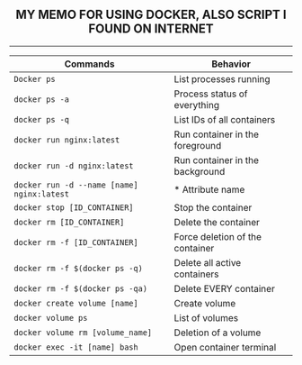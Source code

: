 <h2 align = "center"> MY MEMO FOR USING DOCKER, ALSO SCRIPT I FOUND ON INTERNET</h2>
<hr>

|          Commands                             | Behavior                            |
|---------------------------------------------  |------------------------------------ |
| `Docker ps`                                   | List processes running              |
| `docker ps -a`                                | Process status of everything        |
| `docker ps -q`                                | List IDs of all containers          |
| `docker run nginx:latest`                     | Run container in the foreground     |
| `docker run -d nginx:latest`                  | Run container in the background     |
| `docker run -d --name [name] nginx:latest`    | * Attribute name                    |
| `docker stop [ID_CONTAINER]`                  | Stop the container                  |
| `docker rm [ID_CONTAINER]`                    | Delete the container                |
| `docker rm -f [ID_CONTAINER]`                 | Force deletion of the container     |
| `docker rm -f $(docker ps -q)`                | Delete all active containers        |
| `docker rm -f $(docker ps -qa)`               | Delete EVERY container              |
| `docker create volume [name]`                 | Create volume                       |
| `docker volume ps`                            | List of volumes                     |
| `docker volume rm [volume_name]`              | Deletion of a volume                |
| `docker exec -it [name] bash`                 | Open container terminal             |